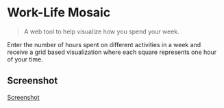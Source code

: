 # Work-Life Mosaic

> A web tool to help visualize how you spend your week.

Enter the number of hours spent on different activities in a week and receive a grid based visualization where each square represents one hour of your time.

## Screenshot
[Screenshot](./resources/work-life-example.png)